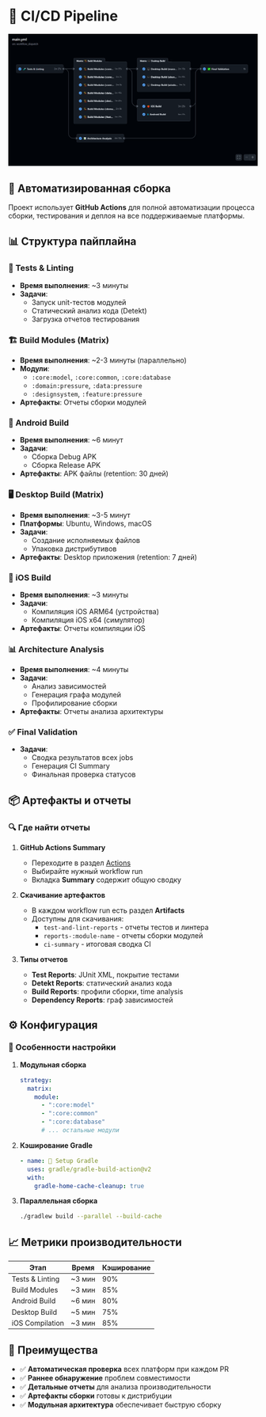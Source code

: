 # 🚀 CI/CD Pipeline

![Pipeline Structure](../screenshots/Pipline_structure.png)

## 🔄 Автоматизированная сборка

Проект использует **GitHub Actions** для полной автоматизации процесса сборки, тестирования и деплоя на все поддерживаемые платформы.

## 📊 Структура пайплайна

### 🧪 Tests & Linting
- **Время выполнения**: ~3 минуты
- **Задачи**:
  - Запуск unit-тестов модулей
  - Статический анализ кода (Detekt)
  - Загрузка отчетов тестирования

### 🏗️ Build Modules (Matrix)
- **Время выполнения**: ~2-3 минуты (параллельно)
- **Модули**:
  - `:core:model`, `:core:common`, `:core:database`
  - `:domain:pressure`, `:data:pressure`
  - `:designsystem`, `:feature:pressure`
- **Артефакты**: Отчеты сборки модулей

### 📱 Android Build
- **Время выполнения**: ~6 минут
- **Задачи**:
  - Сборка Debug APK
  - Сборка Release APK
- **Артефакты**: APK файлы (retention: 30 дней)

### 🖥️ Desktop Build (Matrix)
- **Время выполнения**: ~3-5 минут
- **Платформы**: Ubuntu, Windows, macOS
- **Задачи**:
  - Создание исполняемых файлов
  - Упаковка дистрибутивов
- **Артефакты**: Desktop приложения (retention: 7 дней)

### 🍎 iOS Build
- **Время выполнения**: ~3 минуты
- **Задачи**:
  - Компиляция iOS ARM64 (устройства)
  - Компиляция iOS x64 (симулятор)
- **Артефакты**: Отчеты компиляции iOS

### 📊 Architecture Analysis
- **Время выполнения**: ~4 минуты
- **Задачи**:
  - Анализ зависимостей
  - Генерация графа модулей
  - Профилирование сборки
- **Артефакты**: Отчеты анализа архитектуры

### ✅ Final Validation
- **Задачи**:
  - Сводка результатов всех jobs
  - Генерация CI Summary
  - Финальная проверка статусов

## 📦 Артефакты и отчеты

### 🔍 Где найти отчеты

1. **GitHub Actions Summary**
   - Переходите в раздел [Actions](https://github.com/filin2hat/BikeCalcMP/actions)
   - Выбирайте нужный workflow run
   - Вкладка **Summary** содержит общую сводку

2. **Скачивание артефактов**
   - В каждом workflow run есть раздел **Artifacts**
   - Доступны для скачивания:
     - `test-and-lint-reports` - отчеты тестов и линтера
     - `reports-:module-name` - отчеты сборки модулей
     - `ci-summary` - итоговая сводка CI

3. **Типы отчетов**
   - **Test Reports**: JUnit XML, покрытие тестами
   - **Detekt Reports**: статический анализ кода
   - **Build Reports**: профили сборки, time analysis
   - **Dependency Reports**: граф зависимостей

## ⚙️ Конфигурация

### 🔧 Особенности настройки

1. **Модульная сборка**
   ```yaml
   strategy:
     matrix:
       module: 
         - ":core:model"
         - ":core:common" 
         - ":core:database"
         # ... остальные модули
   ```

2. **Кэширование Gradle**
   ```yaml
   - name: 🐘 Setup Gradle
     uses: gradle/gradle-build-action@v2
     with:
       gradle-home-cache-cleanup: true
   ```

3. **Параллельная сборка**
   ```bash
   ./gradlew build --parallel --build-cache
   ```

## 📈 Метрики производительности

| Этап | Время | Кэширование |
|------|-------|-------------|
| Tests & Linting | ~3 мин | 90% |
| Build Modules | ~3 мин | 85% |
| Android Build | ~6 мин | 80% |
| Desktop Build | ~5 мин | 75% |
| iOS Compilation | ~3 мин | 85% |

## 🚀 Преимущества

- ✅ **Автоматическая проверка** всех платформ при каждом PR
- ✅ **Раннее обнаружение** проблем совместимости
- ✅ **Детальные отчеты** для анализа производительности
- ✅ **Артефакты сборки** готовы к дистрибуции
- ✅ **Модульная архитектура** обеспечивает быструю сборку
